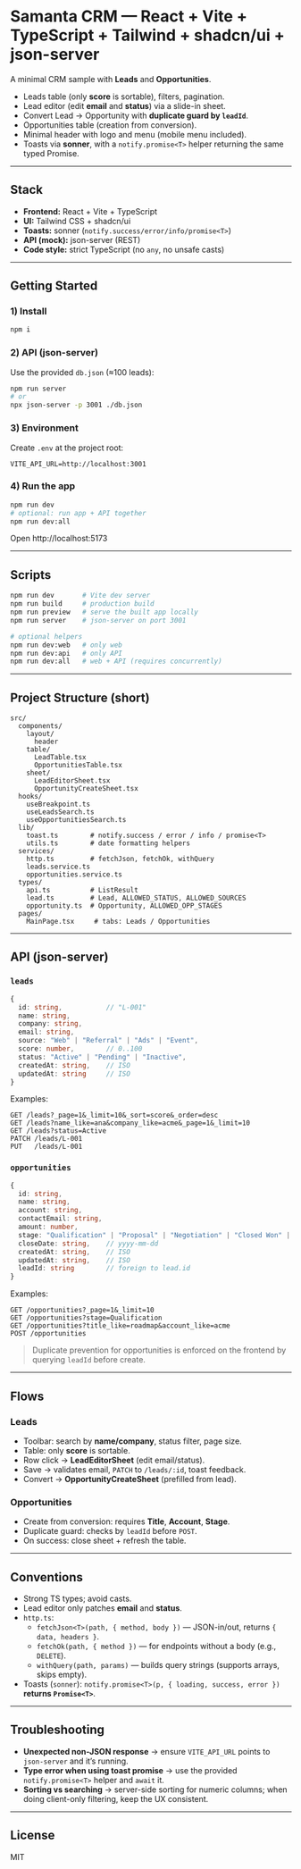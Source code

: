 # Samanta CRM — React + Vite + TypeScript + Tailwind + shadcn/ui + json-server

A minimal CRM sample with **Leads** and **Opportunities**.

- Leads table (only **score** is sortable), filters, pagination.
- Lead editor (edit **email** and **status**) via a slide-in sheet.
- Convert Lead → Opportunity with **duplicate guard by `leadId`**.
- Opportunities table (creation from conversion).
- Minimal header with logo and menu (mobile menu included).
- Toasts via **sonner**, with a `notify.promise<T>` helper returning the same typed Promise.

---

## Stack

- **Frontend:** React + Vite + TypeScript  
- **UI:** Tailwind CSS + shadcn/ui  
- **Toasts:** sonner (`notify.success/error/info/promise<T>`)  
- **API (mock):** json-server (REST)  
- **Code style:** strict TypeScript (no `any`, no unsafe casts)

---

## Getting Started

### 1) Install
```bash
npm i
```

### 2) API (json-server)

Use the provided `db.json` (≈100 leads):

```bash
npm run server
# or
npx json-server -p 3001 ./db.json
```

### 3) Environment
Create `.env` at the project root:
```
VITE_API_URL=http://localhost:3001
```

### 4) Run the app
```bash
npm run dev
# optional: run app + API together
npm run dev:all
```

Open http://localhost:5173

---

## Scripts

```bash
npm run dev       # Vite dev server
npm run build     # production build
npm run preview   # serve the built app locally
npm run server    # json-server on port 3001

# optional helpers
npm run dev:web   # only web
npm run dev:api   # only API
npm run dev:all   # web + API (requires concurrently)
```

---

## Project Structure (short)

```
src/
  components/
    layout/
      header
    table/
      LeadTable.tsx
      OpportunitiesTable.tsx
    sheet/
      LeadEditorSheet.tsx
      OpportunityCreateSheet.tsx
  hooks/
    useBreakpoint.ts
    useLeadsSearch.ts
    useOpportunitiesSearch.ts
  lib/
    toast.ts        # notify.success / error / info / promise<T>
    utils.ts        # date formatting helpers
  services/
    http.ts         # fetchJson, fetchOk, withQuery
    leads.service.ts
    opportunities.service.ts
  types/
    api.ts          # ListResult
    lead.ts         # Lead, ALLOWED_STATUS, ALLOWED_SOURCES
    opportunity.ts  # Opportunity, ALLOWED_OPP_STAGES
  pages/
    MainPage.tsx     # tabs: Leads / Opportunities
```

---

## API (json-server)

### `leads`
```ts
{
  id: string,           // "L-001"
  name: string,
  company: string,
  email: string,
  source: "Web" | "Referral" | "Ads" | "Event",
  score: number,        // 0..100
  status: "Active" | "Pending" | "Inactive",
  createdAt: string,    // ISO
  updatedAt: string     // ISO
}
```

Examples:
```
GET /leads?_page=1&_limit=10&_sort=score&_order=desc
GET /leads?name_like=ana&company_like=acme&_page=1&_limit=10
GET /leads?status=Active
PATCH /leads/L-001
PUT   /leads/L-001
```

### `opportunities`
```ts
{
  id: string,
  name: string,
  account: string,
  contactEmail: string,
  amount: number,
  stage: "Qualification" | "Proposal" | "Negotiation" | "Closed Won" | "Closed Lost",
  closeDate: string,    // yyyy-mm-dd
  createdAt: string,    // ISO
  updatedAt: string,    // ISO
  leadId: string        // foreign to lead.id
}
```

Examples:
```
GET /opportunities?_page=1&_limit=10
GET /opportunities?stage=Qualification
GET /opportunities?title_like=roadmap&account_like=acme
POST /opportunities
```

> Duplicate prevention for opportunities is enforced on the frontend by querying `leadId` before create.

---

## Flows

### Leads
- Toolbar: search by **name/company**, status filter, page size.
- Table: only **score** is sortable.
- Row click → **LeadEditorSheet** (edit email/status).
- Save → validates email, `PATCH` to `/leads/:id`, toast feedback.
- Convert → **OpportunityCreateSheet** (prefilled from lead).

### Opportunities
- Create from conversion: requires **Title**, **Account**, **Stage**.
- Duplicate guard: checks by `leadId` before `POST`.
- On success: close sheet + refresh the table.

---

## Conventions

- Strong TS types; avoid casts.  
- Lead editor only patches **email** and **status**.  
- `http.ts`:
  - `fetchJson<T>(path, { method, body })` — JSON-in/out, returns `{ data, headers }`.
  - `fetchOk(path, { method })` — for endpoints without a body (e.g., `DELETE`).
  - `withQuery(path, params)` — builds query strings (supports arrays, skips empty).
- Toasts (`sonner`): `notify.promise<T>(p, { loading, success, error })` **returns `Promise<T>`**.

---

## Troubleshooting

- **Unexpected non-JSON response** → ensure `VITE_API_URL` points to `json-server` and it’s running.  
- **Type error when using toast promise** → use the provided `notify.promise<T>` helper and `await` it.  
- **Sorting vs searching** → server-side sorting for numeric columns; when doing client-only filtering, keep the UX consistent.

---

## License

MIT
